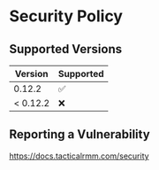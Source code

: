 # Security Policy

## Supported Versions

| Version | Supported          |
| ------- | ------------------ |
| 0.12.2   | :white_check_mark: |
| < 0.12.2 | :x:                |

## Reporting a Vulnerability

https://docs.tacticalrmm.com/security

